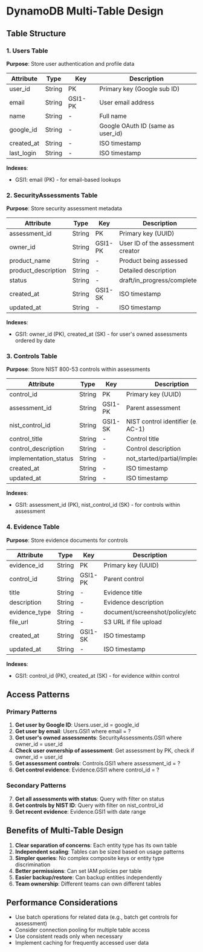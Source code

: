 # DynamoDB Multi-Table Design

## Table Structure

### 1. Users Table
**Purpose**: Store user authentication and profile data

| Attribute | Type | Key | Description |
|-----------|------|-----|-------------|
| user_id | String | PK | Primary key (Google sub ID) |
| email | String | GSI1-PK | User email address |
| name | String | - | Full name |
| google_id | String | - | Google OAuth ID (same as user_id) |
| created_at | String | - | ISO timestamp |
| last_login | String | - | ISO timestamp |

**Indexes**:
- GSI1: email (PK) - for email-based lookups

### 2. SecurityAssessments Table
**Purpose**: Store security assessment metadata

| Attribute | Type | Key | Description |
|-----------|------|-----|-------------|
| assessment_id | String | PK | Primary key (UUID) |
| owner_id | String | GSI1-PK | User ID of the assessment creator |
| product_name | String | - | Product being assessed |
| product_description | String | - | Detailed description |
| status | String | - | draft/in_progress/completed |
| created_at | String | GSI1-SK | ISO timestamp |
| updated_at | String | - | ISO timestamp |

**Indexes**:
- GSI1: owner_id (PK), created_at (SK) - for user's owned assessments ordered by date

### 3. Controls Table
**Purpose**: Store NIST 800-53 controls within assessments

| Attribute | Type | Key | Description |
|-----------|------|-----|-------------|
| control_id | String | PK | Primary key (UUID) |
| assessment_id | String | GSI1-PK | Parent assessment |
| nist_control_id | String | GSI1-SK | NIST control identifier (e.g., AC-1) |
| control_title | String | - | Control title |
| control_description | String | - | Control description |
| implementation_status | String | - | not_started/partial/implemented |
| created_at | String | - | ISO timestamp |
| updated_at | String | - | ISO timestamp |

**Indexes**:
- GSI1: assessment_id (PK), nist_control_id (SK) - for controls within assessment

### 4. Evidence Table
**Purpose**: Store evidence documents for controls

| Attribute | Type | Key | Description |
|-----------|------|-----|-------------|
| evidence_id | String | PK | Primary key (UUID) |
| control_id | String | GSI1-PK | Parent control |
| title | String | - | Evidence title |
| description | String | - | Evidence description |
| evidence_type | String | - | document/screenshot/policy/etc |
| file_url | String | - | S3 URL if file upload |
| created_at | String | GSI1-SK | ISO timestamp |
| updated_at | String | - | ISO timestamp |

**Indexes**:
- GSI1: control_id (PK), created_at (SK) - for evidence within control

## Access Patterns

### Primary Patterns
1. **Get user by Google ID**: Users.user_id = google_id
2. **Get user by email**: Users.GSI1 where email = ?
3. **Get user's owned assessments**: SecurityAssessments.GSI1 where owner_id = user_id
4. **Check user ownership of assessment**: Get assessment by PK, check if owner_id = user_id
5. **Get assessment controls**: Controls.GSI1 where assessment_id = ?
6. **Get control evidence**: Evidence.GSI1 where control_id = ?

### Secondary Patterns
7. **Get all assessments with status**: Query with filter on status
8. **Get controls by NIST ID**: Query with filter on nist_control_id
9. **Get recent evidence**: Evidence.GSI1 with date range

## Benefits of Multi-Table Design

1. **Clear separation of concerns**: Each entity type has its own table
2. **Independent scaling**: Tables can be sized based on usage patterns
3. **Simpler queries**: No complex composite keys or entity type discrimination
4. **Better permissions**: Can set IAM policies per table
5. **Easier backup/restore**: Can backup entities independently
6. **Team ownership**: Different teams can own different tables

## Performance Considerations

- Use batch operations for related data (e.g., batch get controls for assessment)
- Consider connection pooling for multiple table access
- Use consistent reads only when necessary
- Implement caching for frequently accessed user data